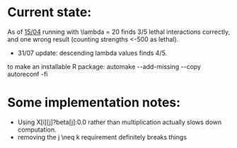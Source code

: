 # Current state:

As of [15/04](https://github.com/bioDS/lasso_testing/commit/6c1bbdc4a80c7079a5cc8cafee96223b1b94843) running with \lambda = 20 finds 3/5 lethal interactions correctly, and one wrong result (counting strengths <-500 as lethal).
- 31/07 update: descending lambda values finds 4/5.

to make an installable R package:
automake --add-missing --copy
autoreconf -fi


# Some implementation notes:
- Using X[i][j]?beta[j]:0.0 rather than multiplication actually slows down computation.
- removing the j \neq k requirement definitely breaks things
